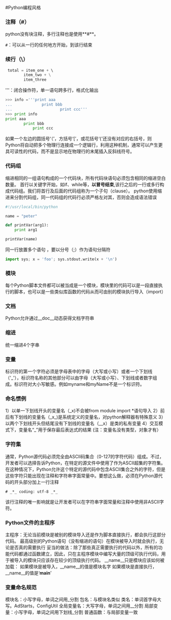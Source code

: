 #Python编程风格

### 注释（#）

python没有块注释，多行注释也是使用**#**。

`#`：可以从一行的任何地方开始，到该行结束


### 续行（\）

```python
 total = item_one + \ 
        item_two + \
        item_three
```

'''：闭合操作符，单一语句跨多行，格式化输出

```python
>>> info ='''print aaa
...             print bbb
...                     print ccc'''
>>> print info
print aaa
        print bbb
            print ccc
```

如果一个左边的圆括号‘（’，方括号‘[’，或花括号‘{’还没有对应的右括号，则Python将自动把多个物理行连接成一个逻辑行，利用这种机制，通常可以产生更具可读性的代码，而不是显示地在物理行的末尾插入反斜线符号。

### 代码组

缩进相同的一组语句构成的一个代码块，所有代码块语句必须包含相同的缩进空白数量。
首行以关键字开始，如if、while等，**以冒号结束**,该行之后的一行或多行构成代码组。我们将首行及后面的代码组称为一个子句（clause）。
 python使用缩进来分割代码组，同一代码组的代码行必须严格左对其，否则会造成语法错误
    
```python
#!/usr/local/bin/python

name = "peter"

def printVar(arg1):
    print arg1

printVar(name)
```

同一行放置多个语句 ，要以分号（;）作为语句分隔符

```python
import sys; x = 'foo'; sys.stdout.write(x + '\n')
```

### 模块

每个Python脚本文件都可以被当成是一个模块，模块里的代码可以是一段直接执行的脚本，也可以是一些类似库函数的代码从而可由别的模块执行导入（import）

### 文档

Python允许通过__doc__动态获得文档字符串

### 缩进

统一缩进4个字串

### 变量

标识符的第一个字符必须是字母表中的字母（大写或小写）或者一个下划线（'_'），标识符名称的其他部分可以由字母（大写或小写）、下划线或者数字组成。标识符对大小写敏感。例如myname和myName不是一个标识符。

### 命名惯例

1）以单一下划线开头的变量名（\_x)不会被from module import *语句导入
2）前后有下划线的变量名（\_x\_)是系统定义的变量名，对python解释器有特殊意义
3）以两个下划线开头但结尾没有下划线的变量名（\_\_x）是类的私有变量
4）交互模式下，变量名“_”用于保存最后表达式的结果
(注：变量名没有类型，对象才有）

### 字符集

通常，Python源代码必须完全由ASCII码集合（0-127的字符代码）组成。不过，开发者可以选择告诉Python，在特定的源文件中使用了作为ASCII超集的字符集。在这种情况下，Python允许这个特定的源代码中包含ASCII集合之外的字符，但是这些字符只能出现在注释和字符串字面常量中。要想这么做，必须在Python源代码的开头部分加上一行注释

```
# _*_ coding: utf-8 _*_
```

该行注释的唯一影响就是让开发者可以在字符串字面常量和注释中使用非ASCII字符。

### Python文件的主程序

主程序：无论当前模块是被别的模块导入还是作为脚本直接执行，都会执行这部分代码。
最高级别的Python语句（没有缩进的语句）在模块被导入时就会执行，无论是否真的需要执行
妥当的做法：除了那些真正需要执行的代码以外，所有的功能代码都通过函数建立，因此，只在主程序模块中编写大量的顶级可执行代码，用于被导入的模块只应该存在较少的顶级执行代码。
\__name__只是模块应该如何被加载：
如果模块是被导入，__name__的值是模块名字
如果模块是直接执行，__name__的值是‘__main__’

### 变量命名规范

模块名：小写字母，单词之间用_分割
包名：与模块名类似
类名：单词首字母大写。AdStarts，ConfigUtil
全局变量名：大写字母，单词之间用\__分割
局部变量：小写字母，单词之间用下划线\_分割
普通函数：与局部变量一致

